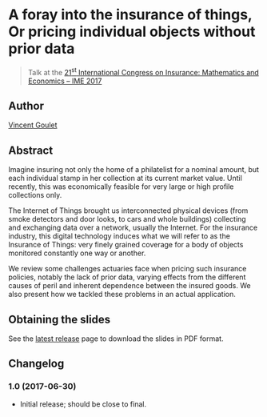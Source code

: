 # A foray into the insurance of things, Or pricing individual objects without prior data

> Talk at the
> [21<sup>st</sup> International Congress on Insurance: Mathematics and Economics &ndash; IME 2017](https://fam.tuwien.ac.at/events/ime2017/)

## Author

[Vincent Goulet](https://vgoulet.act.ulaval.ca/en)

## Abstract

Imagine insuring not only the home of a philatelist for a nominal
amount, but each individual stamp in her collection at its current
market value. Until recently, this was economically feasible for very
large or high profile collections only. 

The Internet of Things brought us interconnected physical devices
(from smoke detectors and door looks, to cars and whole buildings)
collecting and exchanging data over a network, usually the Internet.
For the insurance industry, this digital technology induces what we
will refer to as the Insurance of Things: very finely grained coverage
for a body of objects monitored constantly one way or another. 

We review some challenges actuaries face when pricing such insurance
policies, notably the lack of prior data, varying effects from the
different causes of peril and inherent dependence between the insured
goods. We also present how we tackled these problems in an actual
application.

## Obtaining the slides

See the [latest release](https://github.com/vigou3/ime-2017-insurance-of-things/releases/latest) page to
download the slides in PDF format.

## Changelog

### 1.0 (2017-06-30)

- Initial release; should be close to final.

